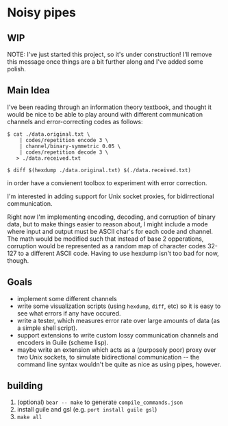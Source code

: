 # Noisy pipes
## WIP
NOTE: I've just started this project, so it's under construction! I'll remove
this message once things are a bit further along and I've added some polish.

## Main Idea
I've been reading through an information theory textbook, and thought it would
be nice to be able to play around with different communication channels and
error-correcting codes as follows:

```
$ cat ./data.original.txt \
    | codes/repetition encode 3 \
    | channel/binary-symmetric 0.05 \
    | codes/repetition decode 3 \
   > ./data.received.txt

$ diff $(hexdump ./data.original.txt) $(./data.received.txt)
```

in order have a convienent toolbox to experiment with error correction.

I'm interested in adding support for Unix socket proxies, for bidirrectional
communication.

Right now I'm implementing encoding, decoding, and corruption of binary data,
but to make things easier to reason about, I might include a mode where input
and output must be ASCII char's for each code and channel. The math would be
modified such that instead of base 2 opperations, corruption would be
represented as a random map of character codes 32-127 to a different ASCII code.
Having to use hexdump isn't too bad for now, though.

## Goals
- implement some different channels
- write some visualization scripts (using `hexdump`, `diff`, etc) so it is easy
  to see what errors if any have occured.
- write a tester, which measures error rate over large amounts of data (as a
  simple shell script).
- support extensions to write custom lossy communication channels and encoders
  in Guile (scheme lisp).
- maybe write an extension which acts as a (purposely poor) proxy over two Unix
  sockets, to simulate bidirectional communication -- the command line syntax
  wouldn't be quite as nice as using pipes, however.

## building
1. (optional) `bear -- make` to generate `compile_commands.json`
2. install guile and gsl (e.g. `port install guile gsl`)
3. `make all`

